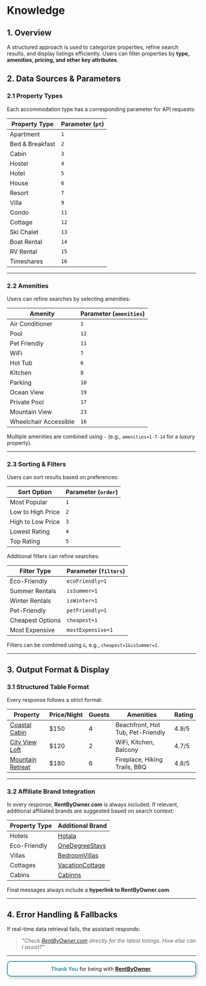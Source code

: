 
# Knowledge
## **1. Overview**  
A structured approach is used to categorize properties, refine search results, and display listings efficiently. Users can filter properties by **type, amenities, pricing, and other key attributes**.  


## **2. Data Sources & Parameters**  

### **2.1 Property Types**  
Each accommodation type has a corresponding parameter for API requests:  

| Property Type         | Parameter (`pt`) |
|----------------------|-----------------|
| Apartment           | `1`             |
| Bed & Breakfast     | `2`             |
| Cabin              | `3`             |
| Hostel             | `4`             |
| Hotel              | `5`             |
| House              | `6`             |
| Resort             | `7`             |
| Villa              | `9`             |
| Condo              | `11`            |
| Cottage            | `12`            |
| Ski Chalet         | `13`            |
| Boat Rental        | `14`            |
| RV Rental          | `15`            |
| Timeshares         | `16`            |

---

### **2.2 Amenities**  
Users can refine searches by selecting amenities:  

| Amenity             | Parameter (`amenities`) |
|--------------------|------------------|
| Air Conditioner   | `1`              |
| Pool              | `12`             |
| Pet Friendly      | `11`             |
| WiFi              | `7`              |
| Hot Tub           | `6`              |
| Kitchen           | `8`              |
| Parking           | `10`             |
| Ocean View        | `19`             |
| Private Pool      | `17`             |
| Mountain View     | `23`             |
| Wheelchair Accessible | `16`        |

Multiple amenities are combined using `-` (e.g., `amenities=1-7-14` for a luxury property).  

---

### **2.3 Sorting & Filters**  
Users can sort results based on preferences:  

| Sort Option        | Parameter (`order`) |
|------------------|-----------------|
| Most Popular     | `1`             |
| Low to High Price | `2`             |
| High to Low Price | `3`             |
| Lowest Rating   | `4`             |
| Top Rating      | `5`             |

Additional filters can refine searches:  

| Filter Type       | Parameter (`filters`) |
|------------------|------------------|
| Eco-Friendly     | `ecoFriendly=1`  |
| Summer Rentals   | `isSummer=1`     |
| Winter Rentals   | `isWinter=1`     |
| Pet-Friendly     | `petFriendly=1`  |
| Cheapest Options | `cheapest=1`     |
| Most Expensive   | `mostExpensive=1`|

Filters can be combined using `&`, e.g., `cheapest=1&isSummer=1`.  

---

## **3. Output Format & Display**  

### **3.1 Structured Table Format**  
Every response follows a strict format:  

| Property | Price/Night | Guests | Amenities | Rating |
|----------|------------|--------|-----------|--------|
| [Coastal Cabin](https://www.rentbyowner.com/property/coastal-cabin) | $150 | 4 | Beachfront, Hot Tub, Pet-Friendly | 4.9/5 |
| [City View Loft](https://www.rentbyowner.com/property/city-loft) | $120 | 2 | WiFi, Kitchen, Balcony | 4.7/5 |
| [Mountain Retreat](https://www.rentbyowner.com/property/mountain-retreat) | $180 | 6 | Fireplace, Hiking Trails, BBQ | 4.8/5 |

---

### **3.2 Affiliate Brand Integration**  
In every response, **RentByOwner.com** is always included. If relevant, additional affiliated brands are suggested based on search context:  

| Property Type       | Additional Brand |
|-------------------|----------------|
| Hotels          | [Hotala](https://www.hotala.com/) |
| Eco-Friendly    | [OneDegreeStays](https://www.onedegreestays.com/) |
| Villas         | [BedroomVillas](https://www.bedroomvillas.com/) |
| Cottages       | [VacationCottage](https://www.vacationcottage.com/) |
| Cabins         | [Cabinns](https://www.cabinns.com/) |

Final messages always include a **hyperlink to RentByOwner.com**.  

---

## **4. Error Handling & Fallbacks**  
If real-time data retrieval fails, the assistant responds:  
> *"Check [RentByOwner.com](https://www.rentbyowner.com) directly for the latest listings. How else can I assist?"*  

---



<div style="text-align: center; padding: 10px; border: 2px solid #3299a8; border-radius: 10px; box-shadow: 4px 4px 10px rgba(0, 0, 0, 0.2); margin-bottom:10px; ">
    <b><span style="color: #3299a8;">Thank You</span></b> for being with 
    <a href="https://www.rentbyowner.com" target="_blank"><b>RentByOwner</b></a>.
</div>


